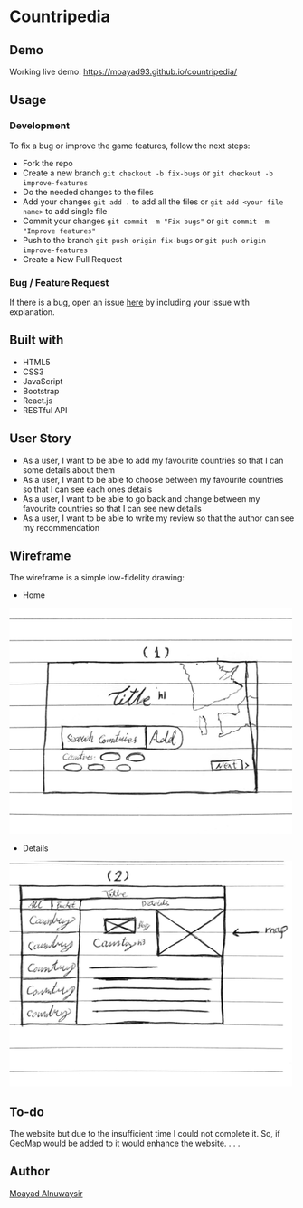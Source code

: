 Countripedia
======

Demo
------
Working live demo: https://moayad93.github.io/countripedia/

Usage
------

### Development

To fix a bug or improve the game features, follow the next steps:

* Fork the repo
* Create a new branch `git checkout -b fix-bugs` or `git checkout -b improve-features`
* Do the needed changes to the files
* Add your changes `git add .` to add all the files or `git add <your file name>` to add single file
* Commit your changes `git commit -m "Fix bugs"` or `git commit -m "Improve features"`
* Push to the branch `git push origin fix-bugs` or `git push origin improve-features`
* Create a New Pull Request

### Bug / Feature Request
If there is a bug, open an issue <a href="https://github.com/Moayad93/countripedia/issues">here</a> by including your issue with explanation.

Built with
------
* HTML5
* CSS3
* JavaScript
* Bootstrap
* React.js
* RESTful API

User Story
------
* As a user, I want to be able to add my favourite countries so that I can some details about them
* As a user, I want to be able to choose between my favourite countries so that I can see each ones details
* As a user, I want to be able to go back and change between my favourite countries so that I can see new details
* As a user, I want to be able to write my review so that the author can see my recommendation

Wireframe
------

The wireframe is a simple low-fidelity drawing:

* Home
<img src="./wireframe-1.jpg" width="500" alt="Home page" style="text-align: center">

* Details
<img src="./wireframe-2.jpg" width="500" alt="Details page" style="text-align: center">

To-do
------
The website but due to the insufficient time I could not complete it. So, if GeoMap would be added to it would enhance the website.
.
.
.

Author
------
<a href="https://github.com/Moayad93/">Moayad Alnuwaysir</a>
